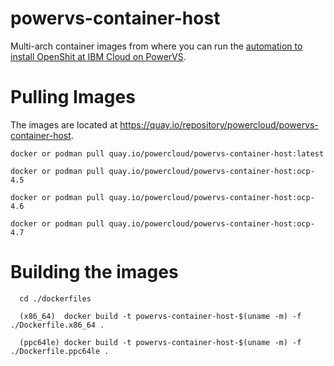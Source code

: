# powervs-container-host

Multi-arch container images from where you can run the [automation to install OpenShit at IBM Cloud on PowerVS](https://github.com/ocp-power-automation/ocp4-upi-powervs).

# Pulling Images

The images are located at https://quay.io/repository/powercloud/powervs-container-host.

```
docker or podman pull quay.io/powercloud/powervs-container-host:latest

docker or podman pull quay.io/powercloud/powervs-container-host:ocp-4.5

docker or podman pull quay.io/powercloud/powervs-container-host:ocp-4.6

docker or podman pull quay.io/powercloud/powervs-container-host:ocp-4.7
```

# Building the images

```
  cd ./dockerfiles

  (x86_64)  docker build -t powervs-container-host-$(uname -m) -f ./Dockerfile.x86_64 .

  (ppc64le) docker build -t powervs-container-host-$(uname -m) -f ./Dockerfile.ppc64le .
```
